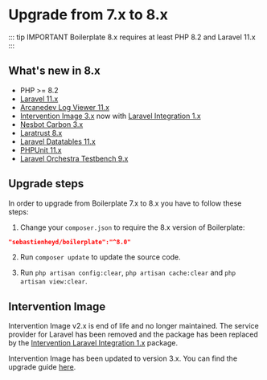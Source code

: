 # Upgrade from 7.x to 8.x

::: tip IMPORTANT
Boilerplate 8.x requires at least PHP 8.2 and Laravel 11.x
:::

## What's new in 8.x

- PHP >= 8.2
- [Laravel 11.x](https://laravel.com/docs/11.x)
- [Arcanedev Log Viewer 11.x](https://github.com/ARCANEDEV/LogViewer)
- [Intervention Image 3.x](http://image.intervention.io/) now with [Laravel Integration 1.x](https://github.com/Intervention/image-laravel)
- [Nesbot Carbon 3.x](https://carbon.nesbot.com/)
- [Laratrust 8.x](https://laratrust.santigarcor.me/)
- [Laravel Datatables 11.x](https://yajrabox.com/docs/laravel-datatables/master)
- [PHPUnit 11.x](https://phpunit.de/)
- [Laravel Orchestra Testbench 9.x](https://packages.tools/testbench.html)

## Upgrade steps

In order to upgrade from Boilerplate 7.x to 8.x you have to follow these steps:

1. Change your `composer.json` to require the 8.x version of Boilerplate:

```json
"sebastienheyd/boilerplate":"^8.0"
```

2. Run `composer update` to update the source code.

3. Run `php artisan config:clear`, `php artisan cache:clear` and `php artisan view:clear`.

## Intervention Image

Intervention Image v2.x is end of life and no longer maintained. The service provider for Laravel has been removed and the package has been replaced by the [Intervention Laravel Integration 1.x](https://github.com/Intervention/image-laravel) package.

Intervention Image has been updated to version 3.x. You can find the upgrade guide [here](https://image.intervention.io/v3/introduction/upgrade).
